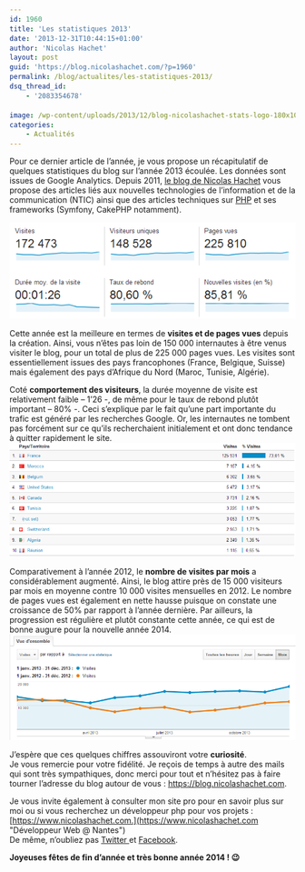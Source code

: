 ```yaml
---
id: 1960
title: 'Les statistiques 2013'
date: '2013-12-31T10:44:15+01:00'
author: 'Nicolas Hachet'
layout: post
guid: 'https://blog.nicolashachet.com/?p=1960'
permalink: /blog/actualites/les-statistiques-2013/
dsq_thread_id:
    - '2083354678'

image: /wp-content/uploads/2013/12/blog-nicolashachet-stats-logo-180x108.png
categories:
    - Actualités
---
```


Pour ce dernier article de l’année, je vous propose un récapitulatif de quelques statistiques du blog sur l’année 2013 écoulée. Les données sont issues de Google Analytics. Depuis 2011, [le blog de Nicolas Hachet](https://blog.nicolashachet.com "Le Blog PHP de Nicolas Hachet") vous propose des articles liés aux nouvelles technologies de l’information et de la communication (NTIC) ainsi que des articles techniques sur [PHP](https://blog.nicolashachet.com/tag/php-2/ "Tag PHP") et ses frameworks (Symfony, CakePHP notamment).

[![blog-nicolashachet-stats-1](/wp-content/uploads/2013/12/blog-nicolashachet-stats-1.png)](/wp-content/uploads/2013/12/blog-nicolashachet-stats-1.png)

Cette année est la meilleure en termes de **visites et de pages vues** depuis la création. Ainsi, vous n’êtes pas loin de 150 000 internautes à être venus visiter le blog, pour un total de plus de 225 000 pages vues. Les visites sont essentiellement issues des pays francophones (France, Belgique, Suisse) mais également des pays d’Afrique du Nord (Maroc, Tunisie, Algérie).

Coté **comportement des visiteurs**, la durée moyenne de visite est relativement faible – 1’26 -, de même pour le taux de rebond plutôt important – 80% -. Ceci s’explique par le fait qu’une part importante du trafic est généré par les recherches Google. Or, les internautes ne tombent pas forcément sur ce qu’ils recherchaient initialement et ont donc tendance à quitter rapidement le site.  
[![blog-nicolashachet-stats-2-provenance](/wp-content/uploads/2013/12/blog-nicolashachet-stats-2-provenance.png)](/wp-content/uploads/2013/12/blog-nicolashachet-stats-2-provenance.png)

Comparativement à l’année 2012, le **nombre de visites par mois** a considérablement augmenté. Ainsi, le blog attire près de 15 000 visiteurs par mois en moyenne contre 10 000 visites mensuelles en 2012. Le nombre de pages vues est également en nette hausse puisque on constate une croissance de 50% par rapport à l’année dernière. Par ailleurs, la progression est régulière et plutôt constante cette année, ce qui est de bonne augure pour la nouvelle année 2014.  
[![blog-nicolashachet-stats-comparatif-2012-2013](/wp-content/uploads/2013/12/blog-nicolashachet-stats-comparatif-2012-2013.png)](/wp-content/uploads/2013/12/blog-nicolashachet-stats-comparatif-2012-2013.png)

J’espère que ces quelques chiffres assouviront votre **curiosité**.  
Je vous remercie pour votre fidélité. Je reçois de temps à autre des mails qui sont très sympathiques, donc merci pour tout et n’hésitez pas à faire tourner l’adresse du blog autour de vous : <https://blog.nicolashachet.com>.

Je vous invite également à consulter mon site pro pour en savoir plus sur moi ou si vous recherchez un développeur php pour vos projets : [https://www.nicolashachet.com.](https://www.nicolashachet.com "Développeur Web @ Nantes")  
De même, n’oubliez pas [Twitter ](https://twitter.com/nicolashachet "Twitter")et [Facebook](https://www.facebook.com/LeBlogDeNicolasHachet "Facebook").

**Joyeuses fêtes de fin d’année et très bonne année 2014 ! 😉**
